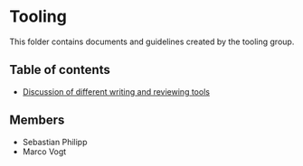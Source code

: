 # Tooling

This folder contains documents and guidelines created by the tooling group.


## Table of contents
* [Discussion of different writing and reviewing tools](WritingAndReviewingTools.md)



## Members
* Sebastian Philipp
* Marco Vogt